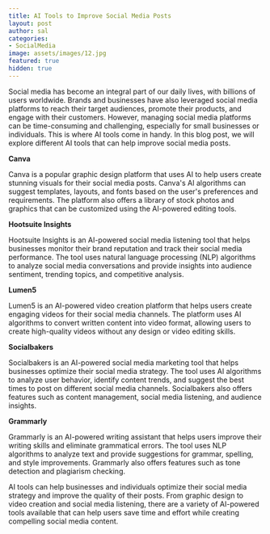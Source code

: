 ```yaml
---
title: AI Tools to Improve Social Media Posts
layout: post
author: sal
categories:
- SocialMedia
image: assets/images/12.jpg
featured: true
hidden: true
---
```


Social media has become an integral part of our daily lives, with billions of users worldwide. Brands and businesses have also leveraged social media platforms to reach their target audiences, promote their products, and engage with their customers. However, managing social media platforms can be time-consuming and challenging, especially for small businesses or individuals. This is where AI tools come in handy. In this blog post, we will explore different AI tools that can help improve social media posts.

**Canva**

Canva is a popular graphic design platform that uses AI to help users create stunning visuals for their social media posts. Canva's AI algorithms can suggest templates, layouts, and fonts based on the user's preferences and requirements. The platform also offers a library of stock photos and graphics that can be customized using the AI-powered editing tools.

**Hootsuite Insights**

Hootsuite Insights is an AI-powered social media listening tool that helps businesses monitor their brand reputation and track their social media performance. The tool uses natural language processing (NLP) algorithms to analyze social media conversations and provide insights into audience sentiment, trending topics, and competitive analysis.

**Lumen5**

Lumen5 is an AI-powered video creation platform that helps users create engaging videos for their social media channels. The platform uses AI algorithms to convert written content into video format, allowing users to create high-quality videos without any design or video editing skills.

**Socialbakers**

Socialbakers is an AI-powered social media marketing tool that helps businesses optimize their social media strategy. The tool uses AI algorithms to analyze user behavior, identify content trends, and suggest the best times to post on different social media channels. Socialbakers also offers features such as content management, social media listening, and audience insights.

**Grammarly**

Grammarly is an AI-powered writing assistant that helps users improve their writing skills and eliminate grammatical errors. The tool uses NLP algorithms to analyze text and provide suggestions for grammar, spelling, and style improvements. Grammarly also offers features such as tone detection and plagiarism checking.


AI tools can help businesses and individuals optimize their social media strategy and improve the quality of their posts. From graphic design to video creation and social media listening, there are a variety of AI-powered tools available that can help users save time and effort while creating compelling social media content.
